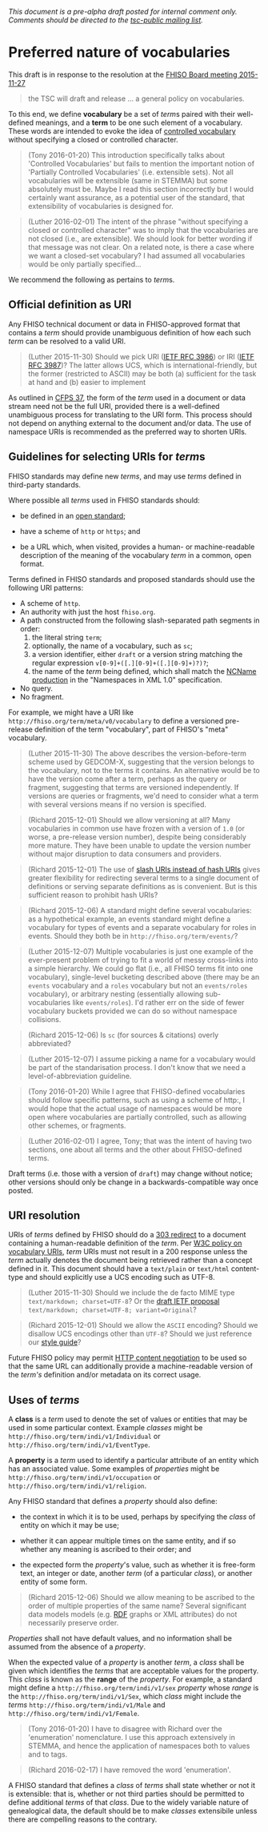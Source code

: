 *This document is a pre-alpha draft posted for internal comment only.
Comments should be directed to the [tsc-public mailing list](/tsc-public).*


# Preferred nature of vocabularies

This draft is in response to the resolution at the [FHISO Board meeting
2015-11-27](//fhiso.org/aboutfhiso/fhiso-board/minutes/2015-11-27/) 

> the TSC will draft and release &hellip; a general policy on
> vocabularies.

To this end, we define **vocabulary** be a set of *term*s paired with their well-defined meanings, and a **term** to be one such element of a vocabulary.  These words are intended to evoke the idea of [controlled vocabulary](https://en.wikipedia.org/wiki/Controlled_vocabulary) without specifying a closed or controlled character.

> (Tony 2016-01-20) This introduction specifically talks about 'Controlled Vocabularies' but fails to mention the important notion of 'Partially Controlled Vocabularies' (i.e. extensible sets). Not all vocabularies will be extensible (same in STEMMA) but some absolutely must be. Maybe I read this section incorrectly but I would certainly want assurance, as a potential user of the standard, that extensibility of vocabularies is designed for.

> (Luther 2016-02-01) The intent of the phrase "without specifying a closed or controlled character" was to imply that the vocabularies are not closed (i.e., are extensible).  We should look for better wording if that message was not clear.  On a related note, is there a case where we want a closed-set vocabulary?  I had assumed all vocabularies would be only partially specified...

We recommend the following as pertains to *term*s.


## Official definition as URI

Any FHISO technical document or data in FHISO-approved format that contains a *term* should provide unambiguous definition of how each such *term* can be resolved to a valid URI.

> (Luther 2015-11-30) Should we pick URI ([IETF RFC 3986](http://tools.ietf.org/html/rfc3986)) or IRI ([IETF RFC 3987](http://tools.ietf.org/html/rfc3987))?  The latter allows UCS, which is international-friendly, but the former (restricted to ASCII) may be both (a) sufficient for the task at hand and (b) easier to implement

As outlined in [CFPS 37](/cfps/files/cfps37.pdf), the form of the *term* used in a document or data stream need not be the full URI, provided there is a well-defined unambiguous process for translating to the URI form.  This process should not depend on anything external to the document and/or data.  The use of namespace URIs is recommended as the preferred way to shorten URIs.

## Guidelines for selecting URIs for *term*s

FHISO standards may define new *terms*, and may use *terms* defined in
third-party standards.

Where possible all *terms* used in FHISO standards should:

- be defined in an [open standard](/opm#openness);

- have a scheme of `http` or `https`; and

- be a URL which, when visited, provides a human- or machine-readable
  description of the meaning of the vocabulary *term* in a common, open
  format.

Terms defined in FHISO standards and proposed standards should use the
following URI patterns:

- A scheme of `http`.
- An authority with just the host `fhiso.org`.
- A path constructed from the following slash-separated path segments
  in order: 
    1. the literal string `term`;
    2. optionally, the name of a vocabulary, such as `sc`;
    3. a version identifier, either `draft` or a version string matching
       the regular expression `v[0-9]+([.][0-9]+([.][0-9]+)?)?`;
    4. the name of the *term* being defined, which shall match the
       [NCName production](http://www.w3.org/TR/xml-names/#NT-NCName) in
       the "Namespaces in XML 1.0" specification. 
- No query.
- No fragment.
    
For example, we might have a URI like `http://fhiso.org/term/meta/v0/vocabulary` to define a versioned pre-release definition of the term "vocabulary", part of FHISO's "meta" vocabulary.

> (Luther 2015-11-30) The above describes the version-before-term scheme used by GEDCOM-X, suggesting that the version belongs to the vocabulary, not to the terms it contains.  An alternative would be to have the version come after a term, perhaps as the query or fragment, suggesting that terms are versioned independently.  If versions are queries or fragments, we'd need to consider what a term with several versions means if no version is specified.

> (Richard 2015-12-01) Should we allow versioning at all?  Many
> vocabularies in common use have frozen with a version of `1.0` (or
> worse, a pre-release version number), despite being considerably more
> mature.  They have been unable to update the version number without
> major disruption to data consumers and providers.

> (Richard 2015-12-01) The use of [slash URIs instead of hash
> URIs](http://www.w3.org/wiki/HashVsSlash) gives greater flexibility
> for redirecting several terms to a single document of definitions or
> serving separate definitions as is convenient.  But is this sufficient
> reason to prohibit hash URIs?

> (Richard 2015-12-06)  A standard might define several vocabularies:
> as a hypothetical example, an events standard might define a
> vocabulary for types of events and a separate vocabulary for roles in
> events.  Should they both be in `http://fhiso.org/term/events/`?  

> (Luther 2015-12-07)  Multiple vocabularies is just one example of the ever-present problem of trying to fit a world of messy cross-links into a simple hierarchy.  We could go flat (i.e., all FHISO terms fit into one vocabulary), single-level bucketing described above (there may be an `events` vocabulary and a `roles` vocabulary but not an `events/roles` vocabulary), or arbitrary nesting (essentially allowing sub-vocabularies like `events/roles`).  I'd rather err on the side of fewer vocabulary buckets provided we can do so without namespace collisions.


> (Richard 2015-12-06)  Is `sc` (for sources & citations) overly
> abbreviated?

> (Luther 2015-12-07)  I assume picking a name for a vocabulary would be part of the standarisation process.  I don't know that we need a level-of-abbreviation guideline.

> (Tony 2016-01-20) While I agree that FHISO-defined vocabularies should follow specific patterns, such as using a scheme of http:, I would hope that the actual usage of namespaces would be more open where vocabularies are partially controlled, such as allowing other schemes, or fragments. 

> (Luther 2016-02-01)  I agree, Tony; that was the intent of having two sections, one about all terms and the other about FHISO-defined terms.

Draft terms (i.e. those with a version of `draft`) may change without
notice; other versions should only be change in a backwards-compatible way
once posted.  


## URI resolution

URIs of *terms* defined by FHISO should do a
[303 redirect](http://linkeddatabook.com/editions/1.0/#sec:303Redirects)
to a document containing a human-readable definition of the *term*.  Per 
[W3C policy on vocabulary
URIs](https://lists.w3.org/Archives/Public/www-tag/2005Jun/0039.html),
*term* URIs must not result in a 200 response unless the *term* actually
denotes the document being retrieved rather than a concept defined in
it.  This document should have a `text/plain` or `text/html`
content-type and should explicitly use a UCS encoding such as UTF-8.

> (Luther 2015-11-30) Should we include the de facto MIME type `text/markdown; charset=UTF-8`?  Or the [draft IETF proposal](https://datatracker.ietf.org/doc/draft-ietf-appsawg-text-markdown/?include_text=1) `text/markdown; charset=UTF-8; variant=Original`?

> (Richard 2015-12-01) Should we allow the `ASCII` encoding?  Should we
> disallow UCS encodings other than `UTF-8`?  Should we just reference
> our [style guide](style)?

Future FHISO policy may permit [HTTP content
negotiation](http://tools.ietf.org/html/rfc7231#section-5.3) to be used
so that the same URL can additionally provide a
machine-readable version of the *term's* definition and/or metadata on its
correct usage.

## Uses of *terms*

A **class** is a *term* used to denote the set of values or entities
that may be used in some particular context.  Example *classes* might
be `http://fhiso.org/term/indi/v1/Individual` or
`http://fhiso.org/term/indi/v1/EventType`.

A **property** is a *term* used to identify a particular attribute
of an entity which has an associated value.  Some examples of
*properties* might be `http://fhiso.org/term/indi/v1/occupation` or
`http://fhiso.org/term/indi/v1/religion`.

Any FHISO standard that defines a *property* should also define:

- the context in which it is to be used, perhaps by specifying the
  *class* of entity on which it may be use; 

- whether it can appear multiple times on the same entity, and if so
  whether any meaning is ascribed to their order; and
  
- the expected form the *property*'s value, such as whether it is
  free-form text, an integer or date, another *term* (of a particular
  *class*), or another entity of some form.

> (Richard 2015-12-06)  Should we allow meaning to be ascribed to the
> order of multiple properties of the same name?  Several significant
> data models models (e.g. [RDF](http://www.w3.org/RDF/) graphs or XML
> attributes) do not necessarily preserve order.

*Properties* shall not have default values, and no information shall be
assumed from the absence of a *property*.

When the expected value of a *property* is another *term*, a *class*
shall be given which identifies the *terms* that are acceptable values
for the property.  This *class* is known as the **range** of the
*property*.  For example, a standard might define a
`http://fhiso.org/term/indi/v1/sex` *property* whose *range* is the
`http://fhiso.org/term/indi/v1/Sex`, which *class* might include the
*terms* `http://fhiso.org/term/indi/v1/Male` and
`http://fhiso.org/term/indi/v1/Female`.

> (Tony 2016-01-20) I have to disagree with Richard over the 'enumeration' nomenclature. I use this approach extensively in STEMMA, and hence the application of namespaces both to values and to tags.

> (Richard 2016-02-17)  I have removed the word 'enumeration'.

A FHISO standard that defines a *class* of *terms* shall state whether
or not it is extensible: that is, whether or not third parties should be
permitted to define additional *terms* of that *class*.  Due to the
widely variable nature of genealogical data, the default should be to
make *classes* extensibile unless there are compelling reasons to
the contrary.

